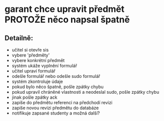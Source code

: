 # garant chce upravit předmět PROTOŽE něco napsal špatně

## Detailně:

- učitel si otevře sis
- vybere 'předměty'
- vybere konkrétní předmět
- systém ukáže vyplnění formulář
- učitel upraví formulář
- odešle formulář nebo odešle sudo formulář
- systém zkontroluje údaje
- pokud bylo něco špatně, pošle zpátky chybu
- pokud upravil chráněné vlastnosti a neodeslal sudo, pošle zpátky chybu
- jinak pošle zpátky ack
- zapíše do předmětu referenci na předchodí revizi
- zapíše novou revizi předmětu do databáze
- notifikuje zapsané studenty a možná další?
